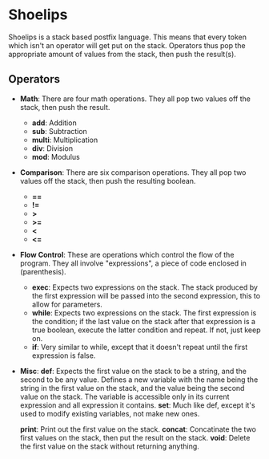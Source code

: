 Shoelips
========

Shoelips is a stack based postfix language. This means that every token which isn't an operator will get put on the stack. Operators thus pop the appropriate amount of values from the stack, then push the result(s).

Operators
---------

* **Math**:
	There are four math operations. They all pop two values off the stack, then push the result.
	* **add**: Addition
	* **sub**: Subtraction
	* **multi**: Multiplication
	* **div**: Division
	* **mod**: Modulus

* **Comparison**:
	There are six comparison operations. They all pop two values off the stack, then push the resulting boolean.
	* **==**
	* **!=**
	* **>**
	* **>=**
	* **<**
	* **<=**

* **Flow Control**:
	These are operations which control the flow of the program. They all involve "expressions", a piece of code enclosed in (parenthesis).
	* **exec**: Expects two expressions on the stack. The stack produced by the first expression will be passed into the second expression, this to allow for parameters.
	* **while**: Expects two expressions on the stack. The first expression is the condition; if the last value on the stack after that expression is a true boolean, execute the latter condition and repeat. If not, just keep on.
	* **if**: Very similar to while, except that it doesn't repeat until the first expression is false.

* **Misc**:
	**def**: Expects the first value on the stack to be a string, and the second to be any value. Defines a new variable with the name being the string in the first value on the stack, and the value being the second value on the stack. The variable is accessible only in its current expression and all expression it contains.
	**set**: Much like def, except it's used to modify existing variables, not make new ones.

	**print**: Print out the first value on the stack.
	**concat**: Concatinate the two first values on the stack, then put the result on the stack.
	**void**: Delete the first value on the stack without returning anything.
